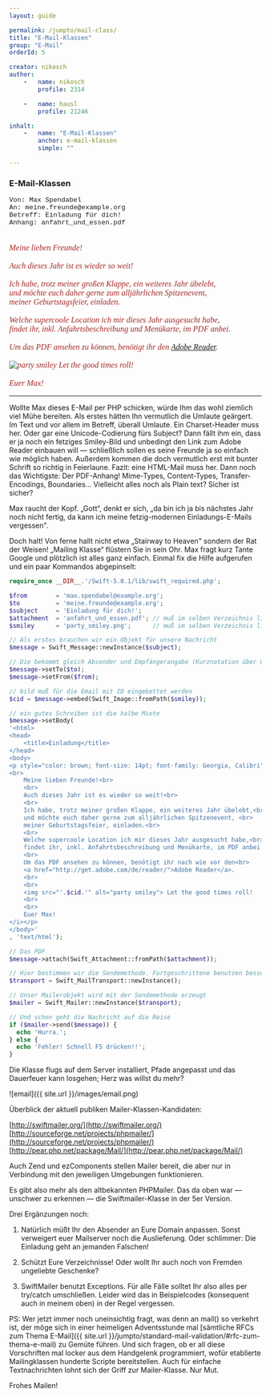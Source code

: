 ```yaml
---
layout: guide

permalink: /jumpto/mail-class/
title: "E-Mail-Klassen"
group: "E-Mail"
orderId: 5

creator: nikosch
author:
    -   name: nikosch
        profile: 2314

    -   name: hausl
        profile: 21246

inhalt:
    -   name: "E-Mail-Klassen"
        anchor: e-mail-klassen
        simple: ""

---
```


### E-Mail-Klassen

<p style="font-size: 10pt; font-family: Courier New, Consolas">
    Von: Max Spendabel<br>
    An: meine.freunde@example.org<br>
    Betreff: Einladung für dich!<br>
    Anhang: anfahrt_und_essen.pdf<br>
</p>
<p style="color: brown; font-size: 12pt; font-family: Georgia, Calibri"><i>
    <br>
    Meine lieben Freunde!<br>
    <br>
    Auch dieses Jahr ist es wieder so weit!<br>
    <br>
    Ich habe, trotz meiner großen Klappe, ein weiteres Jahr übelebt,<br>
    und möchte euch daher gerne zum alljährlichen Spitzenevent, <br>
    meiner Geburtstagsfeier, einladen.<br>
    <br>
    Welche supercoole Location ich mir dieses Jahr ausgesucht habe,<br>
    findet ihr, inkl. Anfahrtsbeschreibung und Menükarte, im PDF anbei.<br>
    <br>
    Um das PDF ansehen zu können, benötigt ihr den
    <a href="http://get.adobe.com/de/reader/">Adobe Reader</a>.
    <br>
    <br>
    <img src="{{ site.url }}/images/party_smiley.png" alt="party smiley">  Let the good times roll!
    <br>
    <br>
    Euer Max!
</i></p>

---


Wollte Max dieses E-Mail per PHP schicken, würde Ihm das wohl ziemlich viel Mühe bereiten. Als erstes hätten Ihn vermutlich die Umlaute geärgert. Im Text und vor allem im Betreff, überall Umlaute. Ein Charset-Header muss her. Oder gar eine Unicode-Codierung fürs Subject? Dann fällt ihm ein, dass er ja noch ein fetziges Smiley-Bild und unbedingt den Link zum Adobe Reader einbauen will ― schließlich sollen es seine Freunde ja so einfach wie möglich haben. Außerdem kommen die  doch vermutlich erst mit bunter Schrift so richtig in Feierlaune. Fazit: eine HTML-Mail muss her. Dann noch das Wichtigste: Der PDF-Anhang!
Mime-Types, Content-Types, Transfer-Encodings, Boundaries… Vielleicht alles noch als Plain text? Sicher ist sicher?

Max raucht der Kopf. „Gott“, denkt er sich, „da bin ich ja bis nächstes Jahr noch nicht fertig, da kann ich meine fetzig-modernen Einladungs-E-Mails vergessen".

Doch halt! Von ferne hallt nicht etwa „Stairway to Heaven" sondern der Rat der Weisen! „Mailing Klasse“ flüstern Sie in sein Ohr. Max fragt kurz Tante Google und plötzlich ist alles ganz einfach. Einmal fix die Hilfe aufgerufen und ein paar Kommandos abgepinselt:


~~~ php
require_once __DIR__.'/Swift-5.0.1/lib/swift_required.php';

$from        = 'max.spendabel@example.org';
$to          = 'meine.freunde@example.org';
$subject     = 'Einladung für dich!';
$attachment  = 'anfahrt_und_essen.pdf'; // muß im selben Verzeichnis liegen
$smiley      = 'party_smiley.png';      // muß im selben Verzeichnis liegen

// Als erstes brauchen wir ein Objekt für unsere Nachricht
$message = Swift_Message::newInstance($subject);

// Die bekommt gleich Absender und Empfängerangabe (Kurznotation über Queuing geht auch)
$message->setTo($to);
$message->setFrom($from);

// bild muß für die Email mit ID eingebettet werden
$cid = $message->embed(Swift_Image::fromPath($smiley));

// ein gutes Schreiben ist die halbe Miete
$message->setBody(
'<html>
<head>
    <title>Einladung</title>
</head>
<body>
<p style="color: brown; font-size: 14pt; font-family: Georgia, Calibri"><i>
<br>
    Meine lieben Freunde!<br>
    <br>
    Auch dieses Jahr ist es wieder so weit!<br>
    <br>
    Ich habe, trotz meiner großen Klappe, ein weiteres Jahr übelebt,<br>
    und möchte euch daher gerne zum alljährlichen Spitzenevent, <br>
    meiner Geburtstagsfeier, einladen.<br>
    <br>
    Welche supercoole Location ich mir dieses Jahr ausgesucht habe,<br>
    findet ihr, inkl. Anfahrtsbeschreibung und Menükarte, im PDF anbei.<br>
    <br>
    Um das PDF ansehen zu können, benötigt ihr nach wie vor den<br>
    <a href="http://get.adobe.com/de/reader/">Adobe Reader</a>.
    <br>
    <br>
    <img src="'.$cid.'" alt="party smiley"> Let the good times roll!
    <br>
    <br>
    Euer Max!
</i></p>
</body>'
, 'text/html');

// Das PDF
$message->attach(Swift_Attachment::fromPath($attachment));

// Hier bestimmen wir die Sendemethode. Fortgeschrittene benutzen besser SMTP
$transport = Swift_MailTransport::newInstance();

// Unser Mailerobjekt wird mit der Sendemethode erzeugt
$mailer = Swift_Mailer::newInstance($transport);

// Und schon geht die Nachricht auf die Reise
if ($mailer->send($message)) {
  echo 'Hurra.';
} else {
  echo 'Fehler! Schnell F5 drücken!!';
}
~~~

Die Klasse flugs auf dem Server installiert, Pfade angepasst und das Dauerfeuer kann losgehen; Herz was willst du mehr?


![email]({{ site.url }}/images/email.png)



Überblick der aktuell publiken Mailer-Klassen-Kandidaten:

[http://swiftmailer.org/](http://swiftmailer.org/)  
[http://sourceforge.net/projects/phpmailer/](http://sourceforge.net/projects/phpmailer/)  
[http://pear.php.net/package/Mail/](http://pear.php.net/package/Mail/)  


Auch Zend und ezComponents stellen Mailer bereit, die aber nur in Verbindung mit den jeweiligen Umgebungen funktionieren.


Es gibt also mehr als den altbekannten PHPMailer. Das da oben war ― unschwer zu erkennen ― die Swiftmailer-Klasse in der 5er Version.

Drei Ergänzungen noch:

1. Natürlich müßt Ihr den Absender an Eure Domain anpassen. Sonst verweigert euer Mailserver noch die Auslieferung. Oder schlimmer: Die Einladung geht an jemanden Falschen!

2. Schützt Eure Verzeichnisse! Oder wollt Ihr auch noch von Fremden ungeliebte Geschenke?

3. SwiftMailer benutzt Exceptions. Für alle Fälle solltet Ihr also alles per try/catch umschließen. Leider wird das in Beispielcodes (konsequent auch in meinem oben) in der Regel vergessen.


PS: Wer jetzt immer noch uneinsichtig fragt, was denn an mail() so verkehrt ist, der möge sich in einer heimeligen Adventsstunde mal [sämtliche RFCs zum Thema E-Mail]({{ site.url }}/jumpto/standard-mail-validation/#rfc-zum-thema-e-mail) zu Gemüte führen. Und sich fragen, ob er all diese Vorschriften mal locker aus dem Handgelenk programmiert, wofür etablierte Mailingklassen hunderte Scripte bereitstellen. Auch für einfache Textnachrichten lohnt sich der Griff zur Mailer-Klasse. Nur Mut.

Frohes Mailen!
